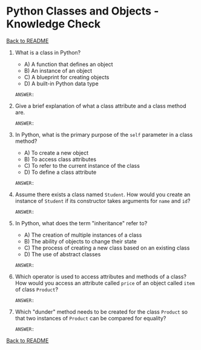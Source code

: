 # Python Classes and Objects - Knowledge Check

[Back to README](README.md)

1. What is a class in Python?
    - A) A function that defines an object
    - B) An instance of an object
    - C) A blueprint for creating objects
    - D) A built-in Python data type
    ```
    ANSWER:
    ```

2. Give a brief explanation of what a class attribute and a class method are.
    ```
    ANSWER:
    ```

3. In Python, what is the primary purpose of the `self` parameter in a class method?
    - A) To create a new object
    - B) To access class attributes
    - C) To refer to the current instance of the class
    - D) To define a class attribute
    ```
    ANSWER:
    ```

4. Assume there exists a class named `Student`. How would you create an instance of `Student` if its constructor takes arguments for `name` and `id`?
    ```
    ANSWER:
    ```

5. In Python, what does the term "inheritance" refer to?
    - A) The creation of multiple instances of a class
    - B) The ability of objects to change their state
    - C) The process of creating a new class based on an existing class
    - D) The use of abstract classes
    ```
    ANSWER:
    ```

6. Which operator is used to access attributes and methods of a class? How would you access an attribute called `price` of an object called `item` of class `Product`?
    ```
    ANSWER:
    ```

7. Which "dunder" method needs to be created for the class `Product` so that two instances of `Product` can be compared for equality?
    ```
    ANSWER:
    ```

[Back to README](README.md)
